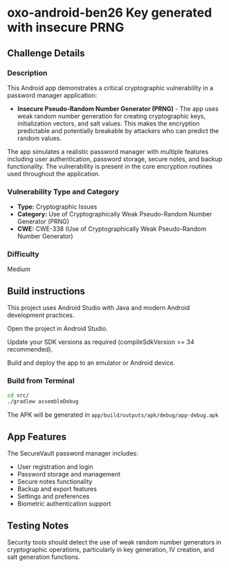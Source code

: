 # oxo-android-ben26 Key generated with insecure PRNG

## Challenge Details

### Description

This Android app demonstrates a critical cryptographic vulnerability in a password manager application:

- **Insecure Pseudo-Random Number Generator (PRNG)** - The app uses weak random number generation for creating cryptographic keys, initialization vectors, and salt values. This makes the encryption predictable and potentially breakable by attackers who can predict the random values.

The app simulates a realistic password manager with multiple features including user authentication, password storage, secure notes, and backup functionality. The vulnerability is present in the core encryption routines used throughout the application.

### Vulnerability Type and Category
- **Type:** Cryptographic Issues
- **Category:** Use of Cryptographically Weak Pseudo-Random Number Generator (PRNG)
- **CWE:** CWE-338 (Use of Cryptographically Weak Pseudo-Random Number Generator)

### Difficulty
Medium

## Build instructions

This project uses Android Studio with Java and modern Android development practices.

Open the project in Android Studio.

Update your SDK versions as required (compileSdkVersion >= 34 recommended).

Build and deploy the app to an emulator or Android device.

### Build from Terminal
```bash
cd src/
./gradlew assembleDebug
```

The APK will be generated in `app/build/outputs/apk/debug/app-debug.apk`

## App Features

The SecureVault password manager includes:
- User registration and login
- Password storage and management
- Secure notes functionality
- Backup and export features
- Settings and preferences
- Biometric authentication support

## Testing Notes

Security tools should detect the use of weak random number generators in cryptographic operations, particularly in key generation, IV creation, and salt generation functions.
